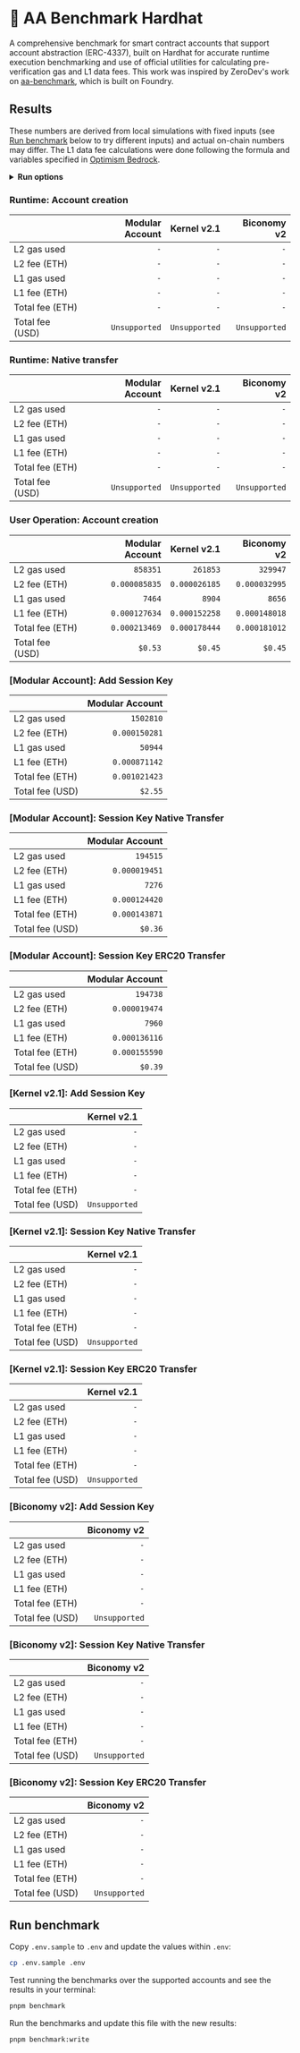 # 👷 AA Benchmark Hardhat

A comprehensive benchmark for smart contract accounts that support account abstraction (ERC-4337), built on Hardhat for accurate runtime execution benchmarking and use of official utilities for calculating pre-verification gas and L1 data fees. This work was inspired by ZeroDev's work on [aa-benchmark](https://github.com/zerodevapp/aa-benchmark), which is built on Foundry.

## Results

These numbers are derived from local simulations with fixed inputs (see [Run benchmark](#run-benchmark) below to try different inputs) and actual on-chain numbers may differ. The L1 data fee calculations were done following the formula and variables specified in [Optimism Bedrock](https://docs.optimism.io/stack/transactions/fees#bedrock).

<!-- BENCHMARK_RESULTS -->

<details>
<summary><b>Run options</b></summary>

Last run: Fri, 16 Feb 2024 19:44:22 GMT
| Option              |   Value |
| :------------------ | ------: |
| L2 gas price (Gwei) |   `0.1` |
| L1 gas price (Gwei) |    `25` |
| ETH price (USD)     | `$2500` |

</details>

### Runtime: Account creation

|                 | Modular Account |   Kernel v2.1 |   Biconomy v2 |
| :-------------- | --------------: | ------------: | ------------: |
| L2 gas used     |             `-` |           `-` |           `-` |
| L2 fee (ETH)    |             `-` |           `-` |           `-` |
| L1 gas used     |             `-` |           `-` |           `-` |
| L1 fee (ETH)    |             `-` |           `-` |           `-` |
| Total fee (ETH) |             `-` |           `-` |           `-` |
| Total fee (USD) |   `Unsupported` | `Unsupported` | `Unsupported` |

### Runtime: Native transfer

|                 | Modular Account |   Kernel v2.1 |   Biconomy v2 |
| :-------------- | --------------: | ------------: | ------------: |
| L2 gas used     |             `-` |           `-` |           `-` |
| L2 fee (ETH)    |             `-` |           `-` |           `-` |
| L1 gas used     |             `-` |           `-` |           `-` |
| L1 fee (ETH)    |             `-` |           `-` |           `-` |
| Total fee (ETH) |             `-` |           `-` |           `-` |
| Total fee (USD) |   `Unsupported` | `Unsupported` | `Unsupported` |

### User Operation: Account creation

|                 | Modular Account |   Kernel v2.1 |   Biconomy v2 |
| :-------------- | --------------: | ------------: | ------------: |
| L2 gas used     |        `858351` |      `261853` |      `329947` |
| L2 fee (ETH)    |   `0.000085835` | `0.000026185` | `0.000032995` |
| L1 gas used     |          `7464` |        `8904` |        `8656` |
| L1 fee (ETH)    |   `0.000127634` | `0.000152258` | `0.000148018` |
| Total fee (ETH) |   `0.000213469` | `0.000178444` | `0.000181012` |
| Total fee (USD) |         `$0.53` |       `$0.45` |       `$0.45` |

### [Modular Account]: Add Session Key

|                 | Modular Account |
| :-------------- | --------------: |
| L2 gas used     |       `1502810` |
| L2 fee (ETH)    |   `0.000150281` |
| L1 gas used     |         `50944` |
| L1 fee (ETH)    |   `0.000871142` |
| Total fee (ETH) |   `0.001021423` |
| Total fee (USD) |         `$2.55` |

### [Modular Account]: Session Key Native Transfer

|                 | Modular Account |
| :-------------- | --------------: |
| L2 gas used     |        `194515` |
| L2 fee (ETH)    |   `0.000019451` |
| L1 gas used     |          `7276` |
| L1 fee (ETH)    |   `0.000124420` |
| Total fee (ETH) |   `0.000143871` |
| Total fee (USD) |         `$0.36` |

### [Modular Account]: Session Key ERC20 Transfer

|                 | Modular Account |
| :-------------- | --------------: |
| L2 gas used     |        `194738` |
| L2 fee (ETH)    |   `0.000019474` |
| L1 gas used     |          `7960` |
| L1 fee (ETH)    |   `0.000136116` |
| Total fee (ETH) |   `0.000155590` |
| Total fee (USD) |         `$0.39` |

### [Kernel v2.1]: Add Session Key

|                 |   Kernel v2.1 |
| :-------------- | ------------: |
| L2 gas used     |           `-` |
| L2 fee (ETH)    |           `-` |
| L1 gas used     |           `-` |
| L1 fee (ETH)    |           `-` |
| Total fee (ETH) |           `-` |
| Total fee (USD) | `Unsupported` |

### [Kernel v2.1]: Session Key Native Transfer

|                 |   Kernel v2.1 |
| :-------------- | ------------: |
| L2 gas used     |           `-` |
| L2 fee (ETH)    |           `-` |
| L1 gas used     |           `-` |
| L1 fee (ETH)    |           `-` |
| Total fee (ETH) |           `-` |
| Total fee (USD) | `Unsupported` |

### [Kernel v2.1]: Session Key ERC20 Transfer

|                 |   Kernel v2.1 |
| :-------------- | ------------: |
| L2 gas used     |           `-` |
| L2 fee (ETH)    |           `-` |
| L1 gas used     |           `-` |
| L1 fee (ETH)    |           `-` |
| Total fee (ETH) |           `-` |
| Total fee (USD) | `Unsupported` |

### [Biconomy v2]: Add Session Key

|                 |   Biconomy v2 |
| :-------------- | ------------: |
| L2 gas used     |           `-` |
| L2 fee (ETH)    |           `-` |
| L1 gas used     |           `-` |
| L1 fee (ETH)    |           `-` |
| Total fee (ETH) |           `-` |
| Total fee (USD) | `Unsupported` |

### [Biconomy v2]: Session Key Native Transfer

|                 |   Biconomy v2 |
| :-------------- | ------------: |
| L2 gas used     |           `-` |
| L2 fee (ETH)    |           `-` |
| L1 gas used     |           `-` |
| L1 fee (ETH)    |           `-` |
| Total fee (ETH) |           `-` |
| Total fee (USD) | `Unsupported` |

### [Biconomy v2]: Session Key ERC20 Transfer

|                 |   Biconomy v2 |
| :-------------- | ------------: |
| L2 gas used     |           `-` |
| L2 fee (ETH)    |           `-` |
| L1 gas used     |           `-` |
| L1 fee (ETH)    |           `-` |
| Total fee (ETH) |           `-` |
| Total fee (USD) | `Unsupported` |

<!-- /BENCHMARK_RESULTS -->

## Run benchmark

Copy `.env.sample` to `.env` and update the values within `.env`:

```bash
cp .env.sample .env
```

Test running the benchmarks over the supported accounts and see the results in your terminal:

```bash
pnpm benchmark
```

Run the benchmarks and update this file with the new results:

```bash
pnpm benchmark:write
```
